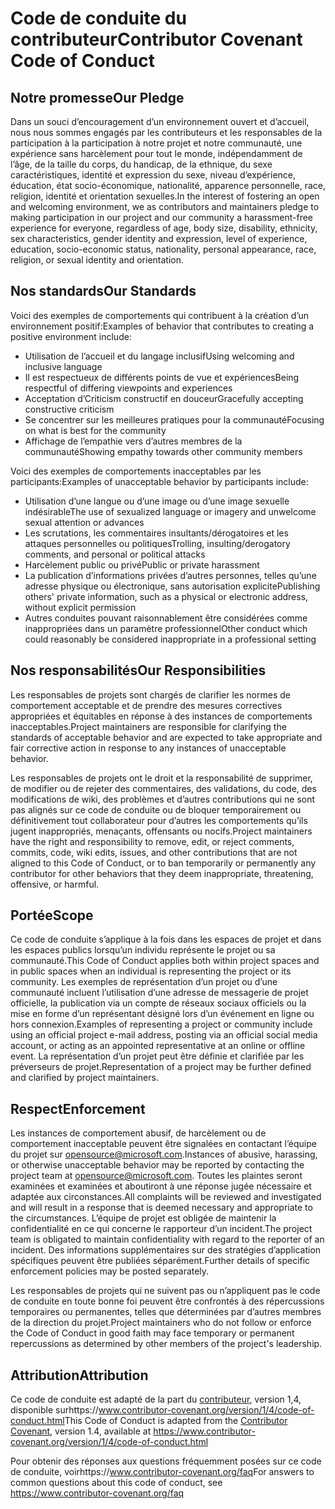 # <a name="contributor-covenant-code-of-conduct"></a><span data-ttu-id="64531-101">Code de conduite du contributeur</span><span class="sxs-lookup"><span data-stu-id="64531-101">Contributor Covenant Code of Conduct</span></span>

## <a name="our-pledge"></a><span data-ttu-id="64531-102">Notre promesse</span><span class="sxs-lookup"><span data-stu-id="64531-102">Our Pledge</span></span>

<span data-ttu-id="64531-103">Dans un souci d’encouragement d’un environnement ouvert et d’accueil, nous nous sommes engagés par les contributeurs et les responsables de la participation à la participation à notre projet et notre communauté, une expérience sans harcèlement pour tout le monde, indépendamment de l’âge, de la taille du corps, du handicap, de la ethnique, du sexe caractéristiques, identité et expression du sexe, niveau d’expérience, éducation, état socio-économique, nationalité, apparence personnelle, race, religion, identité et orientation sexuelles.</span><span class="sxs-lookup"><span data-stu-id="64531-103">In the interest of fostering an open and welcoming environment, we as contributors and maintainers pledge to making participation in our project and our community a harassment-free experience for everyone, regardless of age, body size, disability, ethnicity, sex characteristics, gender identity and expression, level of experience, education, socio-economic status, nationality, personal appearance, race, religion, or sexual identity and orientation.</span></span>

## <a name="our-standards"></a><span data-ttu-id="64531-104">Nos standards</span><span class="sxs-lookup"><span data-stu-id="64531-104">Our Standards</span></span>

<span data-ttu-id="64531-105">Voici des exemples de comportements qui contribuent à la création d’un environnement positif:</span><span class="sxs-lookup"><span data-stu-id="64531-105">Examples of behavior that contributes to creating a positive environment include:</span></span>

* <span data-ttu-id="64531-106">Utilisation de l’accueil et du langage inclusif</span><span class="sxs-lookup"><span data-stu-id="64531-106">Using welcoming and inclusive language</span></span>
* <span data-ttu-id="64531-107">Il est respectueux de différents points de vue et expériences</span><span class="sxs-lookup"><span data-stu-id="64531-107">Being respectful of differing viewpoints and experiences</span></span>
* <span data-ttu-id="64531-108">Acceptation d’Criticism constructif en douceur</span><span class="sxs-lookup"><span data-stu-id="64531-108">Gracefully accepting constructive criticism</span></span>
* <span data-ttu-id="64531-109">Se concentrer sur les meilleures pratiques pour la communauté</span><span class="sxs-lookup"><span data-stu-id="64531-109">Focusing on what is best for the community</span></span>
* <span data-ttu-id="64531-110">Affichage de l’empathie vers d’autres membres de la communauté</span><span class="sxs-lookup"><span data-stu-id="64531-110">Showing empathy towards other community members</span></span>

<span data-ttu-id="64531-111">Voici des exemples de comportements inacceptables par les participants:</span><span class="sxs-lookup"><span data-stu-id="64531-111">Examples of unacceptable behavior by participants include:</span></span>

* <span data-ttu-id="64531-112">Utilisation d’une langue ou d’une image ou d’une image sexuelle indésirable</span><span class="sxs-lookup"><span data-stu-id="64531-112">The use of sexualized language or imagery and unwelcome sexual attention or advances</span></span>
* <span data-ttu-id="64531-113">Les scrutations, les commentaires insultants/dérogatoires et les attaques personnelles ou politiques</span><span class="sxs-lookup"><span data-stu-id="64531-113">Trolling, insulting/derogatory comments, and personal or political attacks</span></span>
* <span data-ttu-id="64531-114">Harcèlement public ou privé</span><span class="sxs-lookup"><span data-stu-id="64531-114">Public or private harassment</span></span>
* <span data-ttu-id="64531-115">La publication d’informations privées d’autres personnes, telles qu’une adresse physique ou électronique, sans autorisation explicite</span><span class="sxs-lookup"><span data-stu-id="64531-115">Publishing others' private information, such as a physical or electronic address, without explicit permission</span></span>
* <span data-ttu-id="64531-116">Autres conduites pouvant raisonnablement être considérées comme inappropriées dans un paramètre professionnel</span><span class="sxs-lookup"><span data-stu-id="64531-116">Other conduct which could reasonably be considered inappropriate in a professional setting</span></span>

## <a name="our-responsibilities"></a><span data-ttu-id="64531-117">Nos responsabilités</span><span class="sxs-lookup"><span data-stu-id="64531-117">Our Responsibilities</span></span>

<span data-ttu-id="64531-118">Les responsables de projets sont chargés de clarifier les normes de comportement acceptable et de prendre des mesures correctives appropriées et équitables en réponse à des instances de comportements inacceptables.</span><span class="sxs-lookup"><span data-stu-id="64531-118">Project maintainers are responsible for clarifying the standards of acceptable behavior and are expected to take appropriate and fair corrective action in response to any instances of unacceptable behavior.</span></span>

<span data-ttu-id="64531-119">Les responsables de projets ont le droit et la responsabilité de supprimer, de modifier ou de rejeter des commentaires, des validations, du code, des modifications de wiki, des problèmes et d’autres contributions qui ne sont pas alignés sur ce code de conduite ou de bloquer temporairement ou définitivement tout collaborateur pour d’autres les comportements qu’ils jugent inappropriés, menaçants, offensants ou nocifs.</span><span class="sxs-lookup"><span data-stu-id="64531-119">Project maintainers have the right and responsibility to remove, edit, or reject comments, commits, code, wiki edits, issues, and other contributions that are not aligned to this Code of Conduct, or to ban temporarily or permanently any contributor for other behaviors that they deem inappropriate, threatening, offensive, or harmful.</span></span>

## <a name="scope"></a><span data-ttu-id="64531-120">Portée</span><span class="sxs-lookup"><span data-stu-id="64531-120">Scope</span></span>

<span data-ttu-id="64531-121">Ce code de conduite s’applique à la fois dans les espaces de projet et dans les espaces publics lorsqu’un individu représente le projet ou sa communauté.</span><span class="sxs-lookup"><span data-stu-id="64531-121">This Code of Conduct applies both within project spaces and in public spaces when an individual is representing the project or its community.</span></span> <span data-ttu-id="64531-122">Les exemples de représentation d’un projet ou d’une communauté incluent l’utilisation d’une adresse de messagerie de projet officielle, la publication via un compte de réseaux sociaux officiels ou la mise en forme d’un représentant désigné lors d’un événement en ligne ou hors connexion.</span><span class="sxs-lookup"><span data-stu-id="64531-122">Examples of representing a project or community include using an official project e-mail address, posting via an official social media account, or acting as an appointed representative at an online or offline event.</span></span> <span data-ttu-id="64531-123">La représentation d’un projet peut être définie et clarifiée par les préverseurs de projet.</span><span class="sxs-lookup"><span data-stu-id="64531-123">Representation of a project may be further defined and clarified by project maintainers.</span></span>

## <a name="enforcement"></a><span data-ttu-id="64531-124">Respect</span><span class="sxs-lookup"><span data-stu-id="64531-124">Enforcement</span></span>

<span data-ttu-id="64531-125">Les instances de comportement abusif, de harcèlement ou de comportement inacceptable peuvent être signalées en contactant l’équipe du projet sur opensource@microsoft.com.</span><span class="sxs-lookup"><span data-stu-id="64531-125">Instances of abusive, harassing, or otherwise unacceptable behavior may be reported by contacting the project team at opensource@microsoft.com.</span></span> <span data-ttu-id="64531-126">Toutes les plaintes seront examinées et examinées et aboutiront à une réponse jugée nécessaire et adaptée aux circonstances.</span><span class="sxs-lookup"><span data-stu-id="64531-126">All complaints will be reviewed and investigated and will result in a response that is deemed necessary and appropriate to the circumstances.</span></span> <span data-ttu-id="64531-127">L’équipe de projet est obligée de maintenir la confidentialité en ce qui concerne le rapporteur d’un incident.</span><span class="sxs-lookup"><span data-stu-id="64531-127">The project team is obligated to maintain confidentiality with regard to the reporter of an incident.</span></span>
<span data-ttu-id="64531-128">Des informations supplémentaires sur des stratégies d’application spécifiques peuvent être publiées séparément.</span><span class="sxs-lookup"><span data-stu-id="64531-128">Further details of specific enforcement policies may be posted separately.</span></span>

<span data-ttu-id="64531-129">Les responsables de projets qui ne suivent pas ou n’appliquent pas le code de conduite en toute bonne foi peuvent être confrontés à des répercussions temporaires ou permanentes, telles que déterminées par d’autres membres de la direction du projet.</span><span class="sxs-lookup"><span data-stu-id="64531-129">Project maintainers who do not follow or enforce the Code of Conduct in good faith may face temporary or permanent repercussions as determined by other members of the project's leadership.</span></span>

## <a name="attribution"></a><span data-ttu-id="64531-130">Attribution</span><span class="sxs-lookup"><span data-stu-id="64531-130">Attribution</span></span>

<span data-ttu-id="64531-131">Ce code de conduite est adapté de la part du [contributeur][homepage], version 1,4, disponible surhttps://www.contributor-covenant.org/version/1/4/code-of-conduct.html</span><span class="sxs-lookup"><span data-stu-id="64531-131">This Code of Conduct is adapted from the [Contributor Covenant][homepage], version 1.4, available at https://www.contributor-covenant.org/version/1/4/code-of-conduct.html</span></span>

[homepage]: https://www.contributor-covenant.org

<span data-ttu-id="64531-132">Pour obtenir des réponses aux questions fréquemment posées sur ce code de conduite, voirhttps://www.contributor-covenant.org/faq</span><span class="sxs-lookup"><span data-stu-id="64531-132">For answers to common questions about this code of conduct, see https://www.contributor-covenant.org/faq</span></span>
